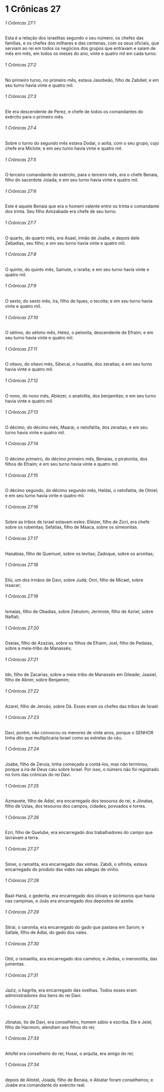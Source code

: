 # 1 Crônicas 27

###### 1 Crônicas 27:1

Esta é a relação dos israelitas segundo o seu número, os chefes das famílias, e os chefes dos milhares e das centenas, com os seus oficiais, que serviam ao rei em todos os negócios dos grupos que entravam e saíam de mês em mês, em todos os meses do ano, vinte e quatro mil em cada turno:

###### 1 Crônicas 27:2

No primeiro turno, no primeiro mês, estava Jasobeão, filho de Zabdiel; e em seu turno havia vinte e quatro mil.

###### 1 Crônicas 27:3

Ele era descendente de Perez, e chefe de todos os comandantes do exército para o primeiro mês.

###### 1 Crônicas 27:4

Sobre o turno do segundo mês estava Dodai, o aoíta, com o seu grupo, cujo chefe era Miclote; e em seu turno havia vinte e quatro mil.

###### 1 Crônicas 27:5

O terceiro comandante do exército, para o terceiro mês, era o chefe Benaia, filho do sacerdote Joiada; e em seu turno havia vinte e quatro mil.

###### 1 Crônicas 27:6

Este é aquele Benaia que era o homem valente entre os trinta e comandante dos trinta. Seu filho Amizabade era chefe de seu turno.

###### 1 Crônicas 27:7

O quarto, do quarto mês, era Asael, irmão de Joabe, e depois dele Zebadias, seu filho; e em seu turno havia vinte e quatro mil.

###### 1 Crônicas 27:8

O quinto, do quinto mês, Samute, o israíta; e em seu turno havia vinte e quatro mil.

###### 1 Crônicas 27:9

O sexto, do sexto mês, Ira, filho de Iques, o tecoíta; e em seu turno havia vinte e quatro mil.

###### 1 Crônicas 27:10

O sétimo, do sétimo mês, Helez, o pelonita, descendente de Efraim; e em seu turno havia vinte e quatro mil.

###### 1 Crônicas 27:11

O oitavo, do oitavo mês, Sibecai, o husatita, dos zeraítas; e em seu turno havia vinte e quatro mil.

###### 1 Crônicas 27:12

O nono, do nono mês, Abiezer, o anatotita, dos benjamitas; e em seu turno havia vinte e quatro mil.

###### 1 Crônicas 27:13

O décimo, do décimo mês, Maarai, o netofatita, dos zeraítas; e em seu turno havia vinte e quatro mil.

###### 1 Crônicas 27:14

O décimo primeiro, do décimo primeiro mês, Benaías, o piratonita, dos filhos de Efraim; e em seu turno havia vinte e quatro mil.

###### 1 Crônicas 27:15

O décimo segundo, do décimo segundo mês, Heldai, o netofatita, de Otniel; e em seu turno havia vinte e quatro mil.

###### 1 Crônicas 27:16

Sobre as tribos de Israel estavam estes: Eliézer, filho de Zicri, era chefe sobre os rubenitas; Sefatias, filho de Maaca, sobre os simeonitas.

###### 1 Crônicas 27:17

Hasabias, filho de Quemuel, sobre os levitas; Zadoque, sobre os aronitas;

###### 1 Crônicas 27:18

Eliú, um dos irmãos de Davi, sobre Judá; Onri, filho de Micael, sobre Issacar;

###### 1 Crônicas 27:19

Ismaías, filho de Obadias, sobre Zebulom; Jerimote, filho de Azriel, sobre Naftali;

###### 1 Crônicas 27:20

Oseias, filho de Azazias, sobre os filhos de Efraim; Joel, filho de Pedaías, sobre a meia-tribo de Manassés;

###### 1 Crônicas 27:21

Ido, filho de Zacarias, sobre a meia-tribo de Manassés em Gileade; Jaasiel, filho de Abner, sobre Benjamim;

###### 1 Crônicas 27:22

Azarel, filho de Jeroão, sobre Dã. Esses eram os chefes das tribos de Israel.

###### 1 Crônicas 27:23

Davi, porém, não convocou os menores de vinte anos, porque o SENHOR tinha dito que multiplicaria Israel como as estrelas do céu.

###### 1 Crônicas 27:24

Joabe, filho de Zeruia, tinha começado a contá-los, mas não terminou, porque a ira de Deus caiu sobre Israel. Por isso, o número não foi registrado no livro das crônicas do rei Davi.

###### 1 Crônicas 27:25

Azmavete, filho de Adiel, era encarregado dos tesouros do rei, e Jônatas, filho de Uzias, dos tesouros dos campos, cidades, povoados e torres.

###### 1 Crônicas 27:26

Ezri, filho de Quelube, era encarregado dos trabalhadores do campo que lavravam a terra.

###### 1 Crônicas 27:27

Simei, o ramatita, era encarregado das vinhas. Zabdi, o sifmita, estava encarregado do produto das vides nas adegas de vinho.

###### 1 Crônicas 27:28

Baal-Hanã, o gederita, era encarregado dos olivais e sicômoros que havia nas campinas, e Joás era encarregado dos depósitos de azeite.

###### 1 Crônicas 27:29

Sitrai, o saronita, era encarregado do gado que pastava em Sarom; e Safate, filho de Adlai, do gado dos vales.

###### 1 Crônicas 27:30

Obil, o ismaelita, era encarregado dos camelos; e Jedias, o meronotita, das jumentas.

###### 1 Crônicas 27:31

Jaziz, o hagrita, era encarregado das ovelhas. Todos esses eram administradores dos bens do rei Davi.

###### 1 Crônicas 27:32

Jônatas, tio de Davi, era conselheiro, homem sábio e escriba. Ele e Jeiel, filho de Hacmoni, atendiam aos filhos do rei;

###### 1 Crônicas 27:33

Aitofel era conselheiro do rei; Husai, o arquita, era amigo do rei;

###### 1 Crônicas 27:34

depois de Aitotel, Joiada, filho de Benaia, e Abiatar foram conselheiros; e Joabe era comandante do exército real.

